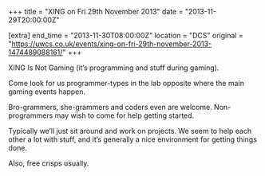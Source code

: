 +++
title = "XING on Fri 29th November 2013"
date = "2013-11-29T20:00:00Z"

[extra]
end_time = "2013-11-30T08:00:00Z"
location = "DCS"
original = "https://uwcs.co.uk/events/xing-on-fri-29th-november-2013-1474489088161/"
+++

XING Is Not Gaming (it’s programming and stuff during gaming).

Come look for us programmer-types in the lab opposite where the main gaming events happen.

Bro-grammers, she-grammers and coders even are welcome. Non-programmers may wish to come for help getting started.

Typically we’ll just sit around and work on projects. We seem to help each other a lot with stuff, and it’s generally a nice environment for getting things done.

Also, free crisps usually.

